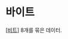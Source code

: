 # 바이트

[[비트]] 8개를 묶은 데이터. 

[//begin]: # "Autogenerated link references for markdown compatibility"
[비트]: 비트.md "비트"
[//end]: # "Autogenerated link references"
